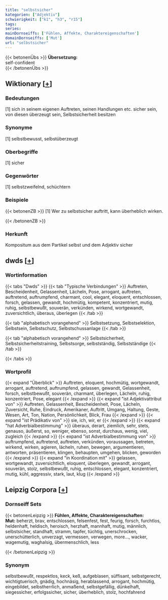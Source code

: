 ```yaml
---
title: "selbstsicher"
kategorien: ["Adjektiv"]
schwierigkeit: ["k1", "h3", "r15"]
tags:
series:
mainDornseiffs: ['Fühlen, Affekte, Charaktereigenschaften']
domainDornseiffs: ['Mut']
url: "selbstsicher"
---
```


{{< betonenÜbs >}}
**Übersetzung:**  
self-confident  
{{< /betonenÜbs >}}

## Wiktionary [[+](https://de.wiktionary.org/wiki/selbstsicher)]

### Bedeutungen
[1] sich in seinem eigenen Auftreten, seinen Handlungen etc. sicher sein, von diesen überzeugt sein, Selbstsicherheit besitzen  

### Synonyme
[1] selbstbewusst, selbstüberzeugt  

### Oberbegriffe
[1] sicher  

### Gegenwörter
[1] selbstzweifelnd, schüchtern  

### Beispiele
{{< betonenZB >}}
[1] Wer zu selbstsicher auftritt, kann überheblich wirken.  

{{< /betonenZB >}}
### Herkunft
Kompositum aus dem Partikel selbst und dem Adjektiv sicher  



## dwds [[+](https://www.dwds.de/wb/selbstsicher)]

### Wortinformation
{{< tabs "Dwds" >}}
{{< tab "Typische Verbindungen" >}}
Auftreten, Bescheidenheit, Gelassenheit, Lächeln, Pose, arrogant, auftreten, auftretend, auftrumpfend, charmant, cool, elegant, eloquent, entschlossen, forsch, gelassen, gewandt, hochmütig, kompetent, konzentriert, mutig, ruhig, selbstbewußt, souverän, verkünden, wirkend, wortgewandt, zuversichtlich, überaus, überlegen
{{< /tab >}}

{{< tab "alphabetisch vorangehend" >}}
Selbstsetzung, Selbstselektion, Selbstsein, Selbstschutz, Selbstschussanlage
{{< /tab >}}

{{< tab "alphabetisch vorangehend" >}}
Selbstsicherheit, Selbstsicherheitstraining, Selbstsorge, selbstständig, Selbstständige
{{< /tab >}}

{{< /tabs >}}

### Wortprofil
{{< expand "Überblick" >}} Auftreten, eloquent, hochmütig, wortgewandt, arrogant, auftretend, auftrumpfend, gelassen, gewandt, Gelassenheit, forsch, selbstbewußt, souverän, charmant, überlegen, Lächeln, ruhig, konzentriert, Pose, elegant {{< /expand >}}
{{< expand "ist Adjektivattribut von" >}} Auftreten, Gelassenheit, Bescheidenheit, Pose, Lächeln, Zuversicht, Ruhe, Eindruck, Amerikaner, Auftritt, Umgang, Haltung, Geste, Wesen, Art, Ton, Nation, Persönlichkeit, Blick, Frau {{< /expand >}}
{{< expand "ist Prädikativ von" >}} sie, ich, wir, er {{< /expand >}}
{{< expand "hat Adverbialbestimmung" >}} überaus, derart, ziemlich, sehr, stets, genauso, äußerst, so, weniger, ebenso, sonst, durchaus, wenig, viel, zugleich {{< /expand >}}
{{< expand "ist Adverbialbestimmung von" >}} auftrumpfend, auftretend, auftreten, verkünden, voraussagen, betreten, wirkend, wirken, agieren, lächeln, ruhen, bewegen, argumentieren, antworten, präsentieren, klingen, behaupten, umgehen, blicken, geworden {{< /expand >}}
{{< expand "in Koordination mit" >}} gelassen, wortgewandt, zuversichtlich, eloquent, überlegen, gewandt, arrogant, souverän, stolz, selbstbewußt, ruhig, entschlossen, elegant, konzentriert, mutig, kühl, aggressiv, stark, laut, klug {{< /expand >}}

## Leipzig Corpora [[+](https://corpora.uni-leipzig.de/en/res?word=selbstsicher&corpusId=deu_newscrawl-public_2018)]

### Dornseiff Sets
{{< betonenLeipzig >}}
**Fühlen, Affekte, Charaktereigenschaften:**  
**Mut:** beherzt, brav, entschlossen, felsenfest, fest, feurig, forsch, furchtlos, heldenhaft, heldisch, heroisch, herzhaft, mannhaft, mutig, männlich, selbstsicher, standhaft, stramm, tapfer, tüchtig, unerschrocken, unerschütterlich, unverzagt, vermessen, verwegen, more..., wacker, wagemutig, waghalsig, übermenschlich, less  

{{< /betonenLeipzig >}}

### Synonym
selbstbewußt, respektlos, keck, keß, aufgeblasen, süffisant, selbstgerecht, wichtigtuerisch, gnädig, hochnäsig, herablassend, arrogant, hochmütig, eingebildet, selbstherrlich, anmaßend, selbstgefällig, dünkelhaft, siegessicher, erfolgssicher, sicher, überheblich, stolz, hochfahrend

